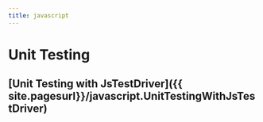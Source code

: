 ```yaml
---
title: javascript
---
```

# Unit Testing
## [Unit Testing with JsTestDriver]({{ site.pagesurl}}/javascript.UnitTestingWithJsTestDriver)
